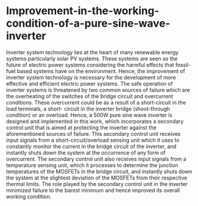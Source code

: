 # Improvement-in-the-working-condition-of-a-pure-sine-wave-inverter
Inverter system technology lies at the heart of many renewable energy systems particularly solar PV systems. These systems are seen as the future of electric power systems considering the harmful effects that fossil-fuel based systems have on the environment. Hence, the improvement of inverter system technology is necessary for the development of more effective and efficient electric power systems. The safe operation of inverter systems is threatened by two common sources of failure which are the overheating of the switches of the bridge circuit and overcurrent conditions. These overcurrent could be as a result of a short-circuit in the load terminals, a short- circuit in the inverter bridge (shoot-through condition) or an overload. Hence, a 500W pure sine wave inverter is designed and implemented in this work, which incorporates a secondary control unit that is aimed at protecting the inverter against the aforementioned sources of failure. This secondary control unit receives input signals from a short-circuit/overload sensing unit which it uses to constantly monitor the current in the bridge circuit of the inverter, and instantly shuts down the system at the occurrence of any form of overcurrent. The secondary control unit also receives input signals from a temperature sensing unit, which it processes to determine the junction temperatures of the MOSFETs in the bridge circuit, and instantly shuts down the system at the slightest deviation of the MOSFETs from their respective thermal limits. The role played by the secondary control unit in the inverter minimized failure to the barest minimum and hence improved its overall working condition.
